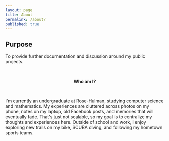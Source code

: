 ```yaml
---
layout: page
title: About
permalink: /about/
published: true
---
```


<h2>Purpose</h2>
<p>To provide further documentation and discussion around my public projects.</p>
<br>
<center><p ><strong><span class="manual">Who am I?</span></strong></p></center>
<br>
<div>
<p>I'm currently an undergraduate at Rose-Hulman, studying computer science and mathematics. My experiences are cluttered across photos on my phone, notes on my laptop, old Facebook posts, and memories that will eventually fade. That's just not scalable, so my goal is to centralize my thoughts and experiences here. Outside of school and work, I enjoy exploring new trails on my bike, SCUBA diving, and following my hometown sports teams.</p>
</div>
